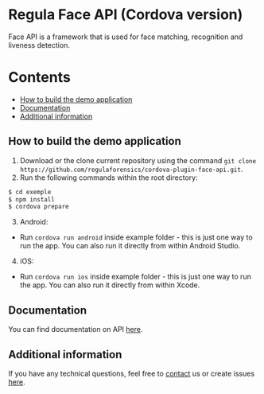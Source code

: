 # Regula Face API (Cordova version)
Face API is a framework that is used for face matching, recognition and liveness detection.

# Contents
* [How to build the demo application](#how-to-build-the-demo-application)
* [Documentation](#documentation)
* [Additional information](#additional-information)

## How to build the demo application
1. Download or the clone current repository using the command `git clone https://github.com/regulaforensics/cordova-plugin-face-api.git`.
2. Run the following commands within the root directory:
```bash
$ cd exemple
$ npm install
$ cordova prepare
```

3. Android:
  * Run `cordova run android` inside example folder - this is just one way to run the app. You can also run it directly from within Android Studio.

4. iOS:
  * Run `cordova run ios` inside example folder - this is just one way to run the app. You can also run it directly from within Xcode.

## Documentation
You can find documentation on API [here](https://docs.regulaforensics.com/cordova-face).

## Additional information
If you have any technical questions, feel free to [contact](mailto:support@regulaforensics.com) us or create issues [here](https://github.com/regulaforensics/cordova-plugin-face-api/issues).
